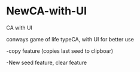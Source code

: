 # NewCA-with-UI
CA with UI

conways game of life typeCA, with UI for better use

-copy feature (copies last seed to clipboar)

-New seed feature, clear feature
  
 
